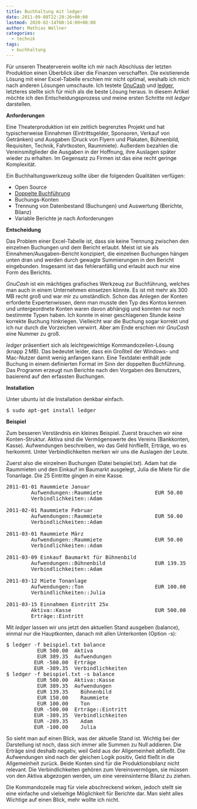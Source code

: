 ```yaml
---
title: Buchhaltung mit ledger
date: 2011-09-08T22:29:26+00:00
lastmod: 2020-02-14T00:14:09+00:00
author: Mathias Wellner
categories:
  - technik
tags:
  - buchhaltung
---
```

Für unseren Theaterverein wollte ich mir nach Abschluss der letzten Produktion einen Überblick über die Finanzen verschaffen. Die existierende Lösung mit einer Excel-Tabelle erschien mir nicht optimal, weshalb ich mich nach anderen Lösungen umschaute. Ich testete [GnuCash](http://www.gnucash.org/) und [ledger](http://ledger-cli.org/), letzteres stellte sich für mich als die beste Lösung heraus. In diesem Artikel möchte ich den Entscheidungsprozess und meine ersten Schritte mit _ledger_ darstellen. 

**Anforderungen**

Eine Theaterproduktion ist ein zeitlich begrenztes Projekt und hat typischerweise Einnahmen (Eintrittsgelder, Sponsoren, Verkauf von Getränken) und Ausgaben (Druck von Flyern und Plakaten, Bühnenbild, Requisiten, Technik, Fahrtkosten, Raummiete). Außerdem bezahlen die Vereinsmitglieder die Ausgaben in der Hoffnung, ihre Auslagen später wieder zu erhalten. Im Gegensatz zu Firmen ist das eine recht geringe Komplexität.

Ein Buchhaltungswerkzeug sollte über die folgenden Qualitäten verfügen:

  * Open Source
  * [Doppelte Buchführung](http://de.wikipedia.org/wiki/Buchf%C3%BChrung#Doppelte_Buchf.C3.BChrung_.E2.80.93_Grundlagen)
  * Buchungs-Konten
  * Trennung von Datenbestand (Buchungen) und Auswertung (Berichte, Bilanz)
  * Variable Berichte je nach Anforderungen

**Entscheidung**

Das Problem einer Excel-Tabelle ist, dass sie keine Trennung zwischen den einzelnen Buchungen und dem Bericht erlaubt. Meist ist sie als Einnahmen/Ausgaben-Bericht konzipiert, die einzelnen Buchungen hängen unten dran und werden durch gewagte Summierungen in den Bericht eingebunden. Insgesamt ist das fehleranfällig und erlaubt auch nur eine Form des Berichts. 

_GnuCash_ ist ein mächtiges grafisches Werkzeug zur Buchführung, welches man auch in einem Unternehmen einsetzen könnte. Es ist mit mehr als 300&thinsp;MB recht groß und war mir zu umständlich. Schon das Anlegen der Konten erforderte Expertenwissen, denn man musste den Typ des Kontos kennen und untergeordnete Konten waren davon abhängig und konnten nur noch bestimmte Typen haben. Ich konnte in einer geschlagenen Stunde keine korrekte Buchung hinkriegen. Vielleicht war die Buchung sogar korrekt und ich nur durch die Vorzeichen verwirrt. Aber am Ende erschien mir _GnuCash_ eine Nummer zu groß. 

_ledger_ präsentiert sich als leichtgewichtige Kommandozeilen-Lösung (knapp 2&thinsp;MB). Das bedeutet leider, dass ein Großteil der Windows- und Mac-Nutzer damit wenig anfangen kann. Eine Textdatei enthält jede Buchung in einem definierten Format im Sinn der doppelten Buchführung. Das Programm erzeugt nun Berichte nach den Vorgaben des Benutzers, basierend auf den erfassten Buchungen. 

**Installation**

Unter ubuntu ist die Installation denkbar einfach.

<pre>$ sudo apt-get install ledger</pre>

**Beispiel**

Zum besseren Verständnis ein kleines Beispiel. Zuerst brauchen wir eine Konten-Struktur. Aktiva sind die Vermögenswerte des Vereins (Bankkonten, Kasse). Aufwendungen beschreiben, wo das Geld hinfließt, Erträge, wo es herkommt. Unter Verbindlichkeiten merken wir uns die Auslagen der Leute. 

Zuerst also die einzelnen Buchungen (Datei beispiel.txt). Adam hat die Raummieten und den Einkauf im Baumarkt ausgelegt, Julia die Miete für die Tonanlage. Die 25 Eintritte gingen in eine Kasse. 

<pre>2011-01-01 Raummiete Januar
        Aufwendungen::Raummiete                 EUR 50.00
        Verbindlichkeiten::Adam

2011-02-01 Raummiete Februar
        Aufwendungen::Raummiete                 EUR 50.00
        Verbindlichkeiten::Adam

2011-03-01 Raummiete März
        Aufwendungen::Raummiete                 EUR 50.00
        Verbindlichkeiten::Adam

2011-03-09 Einkauf Baumarkt für Bühnenbild
        Aufwendungen::Bühnenbild                EUR 139.35
        Verbindlichkeiten::Adam

2011-03-12 Miete Tonanlage
        Aufwendungen::Ton                       EUR 100.00
        Verbindlichkeiten::Julia

2011-03-15 Einnahmen Eintritt 25x
        Aktiva::Kasse                           EUR 500.00
        Erträge::Eintritt
</pre>

Mit _ledger_ lassen wir uns jetzt den aktuellen Stand ausgeben (balance), einmal nur die Hauptkonten, danach mit allen Unterkonten (Option -s):

<pre>$ ledger -f beispiel.txt balance
          EUR 500.00  Aktiva
          EUR 389.35  Aufwendungen
         EUR -500.00  Erträge
         EUR -389.35  Verbindlichkeiten
$ ledger -f beispiel.txt -s balance
          EUR 500.00  Aktiva::Kasse
          EUR 389.35  Aufwendungen
          EUR 139.35    Bühnenbild
          EUR 150.00    Raummiete
          EUR 100.00    Ton
         EUR -500.00  Erträge::Eintritt
         EUR -389.35  Verbindlichkeiten
         EUR -289.35    Adam
         EUR -100.00    Julia
</pre>

So sieht man auf einen Blick, was der aktuelle Stand ist. Wichtig bei der Darstellung ist noch, dass sich immer alle Summen zu Null addieren. Die Erträge sind deshalb negativ, weil Geld aus der Allgemeinheit abfließt. Die Aufwendungen sind nach der gleichen Logik positiv, Geld fließt in die Allgemeinheit zurück. Beide Konten sind für die Produktionsbilanz nicht relevant. Die Verbindlichkeiten gehören zum Vereinsvermögen, sie müssen von den Aktiva abgezogen werden, um eine vereinsinterne Bilanz zu ziehen. 

Die Kommandozeile mag für viele abschreckend wirken, jedoch stellt sie eine einfache und vielseitige Möglichkeit für Berichte dar. Man sieht alles Wichtige auf einen Blick, mehr wollte ich nicht.